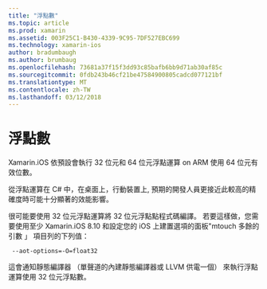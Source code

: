 ```yaml
---
title: "浮點數"
ms.topic: article
ms.prod: xamarin
ms.assetid: 003F25C1-B430-4339-9C95-7DF527EBC699
ms.technology: xamarin-ios
author: bradumbaugh
ms.author: brumbaug
ms.openlocfilehash: 73681a37f15f3dd93c85bafb6bb9d71ab30af85c
ms.sourcegitcommit: 0fdb243b46cf21be47584900805cadcd077121bf
ms.translationtype: MT
ms.contentlocale: zh-TW
ms.lasthandoff: 03/12/2018
---
```

# <a name="floating-point"></a>浮點數

Xamarin.iOS 依預設會執行 32 位元和 64 位元浮點運算 on ARM 使用 64 位元有效位數。  

從浮點運算在 C# 中，在桌面上，行動裝置上, 預期的開發人員更接近此較高的精確度時可能十分顯著的效能影響。

很可能要使用 32 位元浮點運算將 32 位元浮點點程式碼編譯。  若要這樣做，您需要使用至少 Xamarin.iOS 8.10 和設定您的 iOS 上建置選項的面板"mtouch 多餘的引數 」 項目列的下列值：

     --aot-options=-O=float32

這會通知靜態編譯器 （單聲道的內建靜態編譯器或 LLVM 供電一個） 來執行浮點運算使用 32 位元浮點數。

